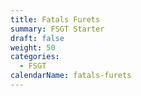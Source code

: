 ```yaml
---
title: Fatals Furets
summary: FSGT Starter
draft: false
weight: 50
categories:
  - FSGT
calendarName: fatals-furets
---
```

